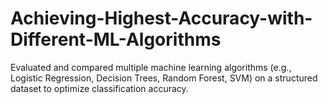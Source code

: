 # Achieving-Highest-Accuracy-with-Different-ML-Algorithms
Evaluated and compared multiple machine learning algorithms (e.g., Logistic Regression, Decision Trees, Random Forest, SVM) on a structured dataset to optimize classification accuracy.
